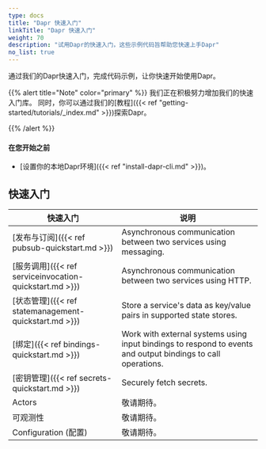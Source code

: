 ```yaml
---
type: docs
title: "Dapr 快速入门"
linkTitle: "Dapr 快速入门"
weight: 70
description: "试用Dapr的快速入门，这些示例代码旨帮助您快速上手Dapr"
no_list: true
---
```


通过我们的Dapr快速入门，完成代码示例，让你快速开始使用Dapr。

{{% alert title="Note" color="primary" %}}
 我们正在积极努力增加我们的快速入门库。 同时，你可以通过我们的[教程]({{< ref "getting-started/tutorials/_index.md" >}})探索Dapr。

{{% /alert %}}

#### 在您开始之前

- [设置你的本地Dapr环境]({{< ref "install-dapr-cli.md" >}})。

## 快速入门

| 快速入门                                                | 说明                                                                                                           |
| --------------------------------------------------- | ------------------------------------------------------------------------------------------------------------ |
| [发布与订阅]({{< ref pubsub-quickstart.md >}})           | Asynchronous communication between two services using messaging.                                             |
| [服务调用]({{< ref serviceinvocation-quickstart.md >}}) | Asynchronous communication between two services using HTTP.                                                  |
| [状态管理]({{< ref statemanagement-quickstart.md >}})   | Store a service's data as key/value pairs in supported state stores.                                         |
| [绑定]({{< ref bindings-quickstart.md >}})            | Work with external systems using input bindings to respond to events and output bindings to call operations. |
| [密钥管理]({{< ref secrets-quickstart.md >}})           | Securely fetch secrets.                                                                                      |
| Actors                                              | 敬请期待。                                                                                                        |
| 可观测性                                                | 敬请期待。                                                                                                        |
| Configuration (配置)                                  | 敬请期待。                                                                                                        |